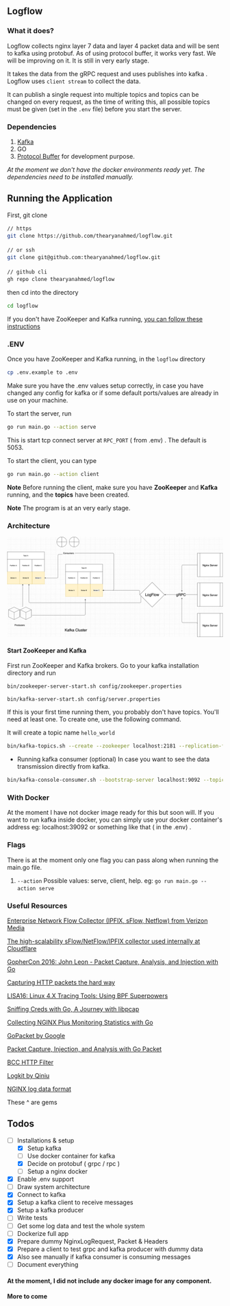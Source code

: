 ## Logflow 

### What it does?
Logflow collects nginx layer 7 data and layer 4 packet data and will be sent to kafka using protobuf.
As of using protocol buffer, it works very fast. We will be improving on it. It is still in very early stage.

It takes the data from the gRPC request and uses publishes into kafka . Logflow uses `client stream` to collect the data.

It can publish a single request into multiple topics and topics can be changed on every request, as the time of writing this,
all possible topics must be given (set in the `.env` file) before you start the server. 

### Dependencies
1. [Kafka](https://kafka.apache.org/downloads)
2. GO
3. [Protocol Buffer](https://grpc.io/docs/protoc-installation/) for development purpose.

*At the moment we don't have the docker environments ready yet. The dependencies need to be installed manually.*

## Running the Application

First, git clone

```bash
// https 
git clone https://github.com/thearyanahmed/logflow.git

// or ssh
git clone git@github.com:thearyanahmed/logflow.git

// github cli
gh repo clone thearyanahmed/logflow
```
then cd into the directory

```bash
cd logflow
```

If you don't have ZooKeeper and Kafka running,
[you can follow these instructions](https://github.com/thearyanahmed/logflow#start-zookeeper-and-kafka "Starting kafka")



### .ENV
Once you have ZooKeeper and Kafka running, in the `logflow` directory

```bash
cp .env.example to .env
```
Make sure you have the .env values setup correctly, in case you have changed any config for kafka or 
if some default ports/values are already in use on your machine.

To start the server, run 

```bash
go run main.go --action serve
```

This is start tcp connect server at `RPC_PORT` ( from .env) . The default is 5053.

To start the client, you can type

```bash
go run main.go --action client
```

**Note** Before running the client, make sure you have **ZooKeeper** and **Kafka** running, and the **topics** have been created.


**Note** The program is at an very early stage.


### Architecture
![Logflow Architecture](images/logflow-architecture.png?raw=true "Logflow Architecture")


#### Start ZooKeeper and Kafka

First run ZooKeeper and Kafka brokers. Go to your kafka installation directory and run

```
bin/zookeeper-server-start.sh config/zookeeper.properties
```

```
bin/kafka-server-start.sh config/server.properties
```

If this is your first time running them, you probably don't have topics. You'll need at least one.
To create one, use the following command.

It will create a topic name `hello_world`
```bash
bin/kafka-topics.sh --create --zookeeper localhost:2181 --replication-factor 1 --partitions 1 --topic hello_world
```

- Running kafka consumer (optional)
  In case you want to see the data transmission directly from kafka.

```bash
bin/kafka-console-consumer.sh --bootstrap-server localhost:9092 --topic hello_world --from-beginning```
```

### With Docker

At the moment I have not docker image ready for this but soon will.
If you want to run kafka inside docker, you can simply use your docker
container's address eg: localhost:39092 or something like that ( in the .env) .

### Flags

There is at the moment only one flag you can pass along when running the main.go file.

1.  `--action` Possible values: serve, client, help. eg: `go run main.go --action serve`


### Useful Resources

[Enterprise Network Flow Collector (IPFIX, sFlow, Netflow) from Verizon Media](https://github.com/VerizonDigital/vflow)

[The high-scalability sFlow/NetFlow/IPFIX collector used internally at Cloudflare](https://github.com/cloudflare/goflow)

[GopherCon 2016: John Leon - Packet Capture, Analysis, and Injection with Go](https://www.youtube.com/watch?v=APDnbmTKjgM)

[Capturing HTTP packets the hard way](https://medium.com/@cjoudrey/capturing-http-packets-the-hard-way-b9c799bfb6)

[LISA16: Linux 4.X Tracing Tools: Using BPF Superpowers](https://www.youtube.com/watch?v=UmOU3I36T2U)

[Sniffing Creds with Go, A Journey with libpcap](https://itnext.io/sniffing-creds-with-go-a-journey-with-libpcap-73bc3e74966)

[Collecting NGINX Plus Monitoring Statistics with Go
](https://www.nginx.com/blog/collecting-nginx-plus-monitoring-statistics-with-go/)

[GoPacket by Google](https://pkg.go.dev/github.com/google/gopacket)

[Packet Capture, Injection, and Analysis with Go Packet](https://www.devdungeon.com/content/packet-capture-injection-and-analysis-gopacket)

[BCC HTTP Filter](https://github.com/iovisor/bcc/tree/master/examples/networking/http_filter)

[Logkit by Qiniu](https://github.com/qiniu/logkit)

[NGINX log data format](http://nginx.org/en/docs/http/ngx_http_log_module.html#log_formata)

These ^ are gems

## Todos 
- [ ] Installations & setup
    - [x] Setup kafka
    - [ ] Use docker container for kafka
    - [x] Decide on protobuf ( grpc / rpc )
    - [ ] Setup a nginx docker
- [x] Enable .env support     
- [ ] Draw system architecture  
- [x] Connect to kafka
- [x] Setup a kafka client to receive messages
- [x] Setup a kafka producer 
- [ ] Write tests
- [ ] Get some log data and test the whole system
- [ ] Dockerize full app
- [x] Prepare dummy NginxLogRequest, Packet & Headers
- [x] Prepare a client to test grpc and kafka producer with dummy data
- [x] Also see manually if kafka consumer is consuming messages
- [ ] Document everything

#### At the moment, I did not include any docker image for any component.

#### More to come
